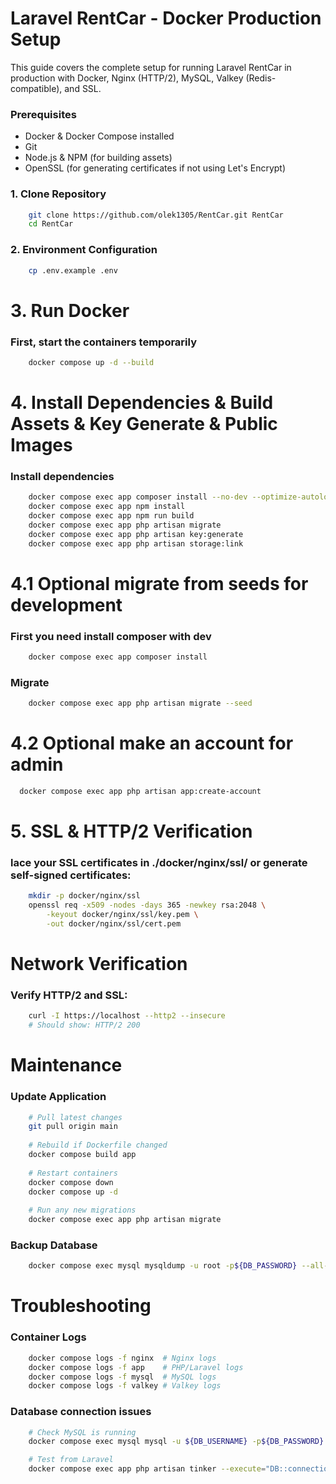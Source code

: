 # Laravel RentCar - Docker Production Setup
This guide covers the complete setup for running Laravel RentCar in production with 
    Docker, Nginx (HTTP/2), MySQL, Valkey (Redis-compatible), and SSL.

### Prerequisites
- Docker & Docker Compose installed
- Git
- Node.js & NPM (for building assets)
- OpenSSL (for generating certificates if not using Let's Encrypt)

### 1. Clone Repository
```bash
    git clone https://github.com/olek1305/RentCar.git RentCar
    cd RentCar
```

### 2. Environment Configuration
```bash
    cp .env.example .env
```

# 3. Run Docker
### First, start the containers temporarily
```bash
    docker compose up -d --build
```

# 4. Install Dependencies & Build Assets & Key Generate & Public Images
### Install dependencies
```bash
    docker compose exec app composer install --no-dev --optimize-autoloader
    docker compose exec app npm install
    docker compose exec app npm run build
    docker compose exec app php artisan migrate
    docker compose exec app php artisan key:generate
    docker compose exec app php artisan storage:link
```

# 4.1 Optional migrate from seeds for development
### First you need install composer with dev
```bash
    docker compose exec app composer install
```

### Migrate
```bash
    docker compose exec app php artisan migrate --seed
```

# 4.2 Optional make an account for admin
```bash
  docker compose exec app php artisan app:create-account
```



# 5. SSL & HTTP/2 Verification
### lace your SSL certificates in ./docker/nginx/ssl/ or generate self-signed certificates:
```bash
    mkdir -p docker/nginx/ssl
    openssl req -x509 -nodes -days 365 -newkey rsa:2048 \
        -keyout docker/nginx/ssl/key.pem \
        -out docker/nginx/ssl/cert.pem
```

# Network Verification
### Verify HTTP/2 and SSL:
```bash
    curl -I https://localhost --http2 --insecure
    # Should show: HTTP/2 200
```
# Maintenance
### Update Application
```bash
    # Pull latest changes
    git pull origin main
    
    # Rebuild if Dockerfile changed
    docker compose build app
    
    # Restart containers
    docker compose down
    docker compose up -d
    
    # Run any new migrations
    docker compose exec app php artisan migrate
```

### Backup Database
```bash
    docker compose exec mysql mysqldump -u root -p${DB_PASSWORD} --all-databases > backup.sql
```

# Troubleshooting
### Container Logs
```bash
    docker compose logs -f nginx  # Nginx logs
    docker compose logs -f app    # PHP/Laravel logs
    docker compose logs -f mysql  # MySQL logs
    docker compose logs -f valkey # Valkey logs
```

### Database connection issues
```bash
    # Check MySQL is running
    docker compose exec mysql mysql -u ${DB_USERNAME} -p${DB_PASSWORD} -e "SHOW DATABASES;"

    # Test from Laravel
    docker compose exec app php artisan tinker --execute="DB::connection()->getPdo();"
```
